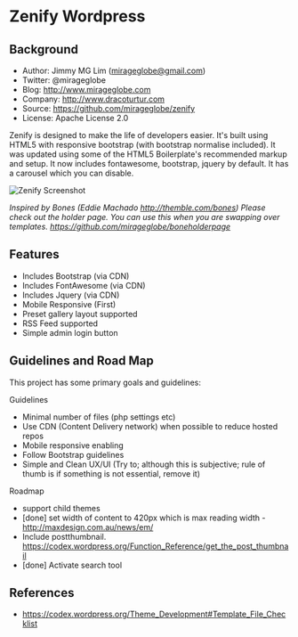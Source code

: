 Zenify Wordpress
================================================

Background
------------------------------------------------
- Author: Jimmy MG Lim (mirageglobe@gmail.com)
- Twitter: @mirageglobe
- Blog: http://www.mirageglobe.com
- Company: http://www.dracoturtur.com
- Source: https://github.com/mirageglobe/zenify
- License: Apache License 2.0

Zenify is designed to make the life of developers easier. It's built using HTML5 with responsive bootstrap (with bootstrap normalise included). It was updated using some of the HTML5 Boilerplate's recommended markup and setup. It now includes fontawesome, bootstrap, jquery by default. It has a carousel which you can disable.

![Zenify Screenshot](https://raw.githubusercontent.com/mirageglobe/zenify/master/screenshot.png)

*Inspired by Bones (Eddie Machado http://themble.com/bones)*
*Please check out the holder page. You can use this when you are swapping over templates. https://github.com/mirageglobe/boneholderpage*

Features
------------------------------------------------
- Includes Bootstrap (via CDN)
- Includes FontAwesome (via CDN)
- Includes Jquery (via CDN)
- Mobile Responsive (First)
- Preset gallery layout supported
- RSS Feed supported
- Simple admin login button


Guidelines and Road Map
------------------------------------------------
This project has some primary goals and guidelines:

Guidelines

- Minimal number of files (php settings etc)
- Use CDN (Content Delivery network) when possible to reduce hosted repos
- Mobile responsive enabling
- Follow Bootstrap guidelines
- Simple and Clean UX/UI (Try to; although this is subjective; rule of thumb is if something is not essential, remove it)

Roadmap

- support child themes
- [done] set width of content to 420px which is max reading width - http://maxdesign.com.au/news/em/
- Include postthumbnail. https://codex.wordpress.org/Function_Reference/get_the_post_thumbnail
- [done] Activate search tool


References
------------------------------------------------

- https://codex.wordpress.org/Theme_Development#Template_File_Checklist


